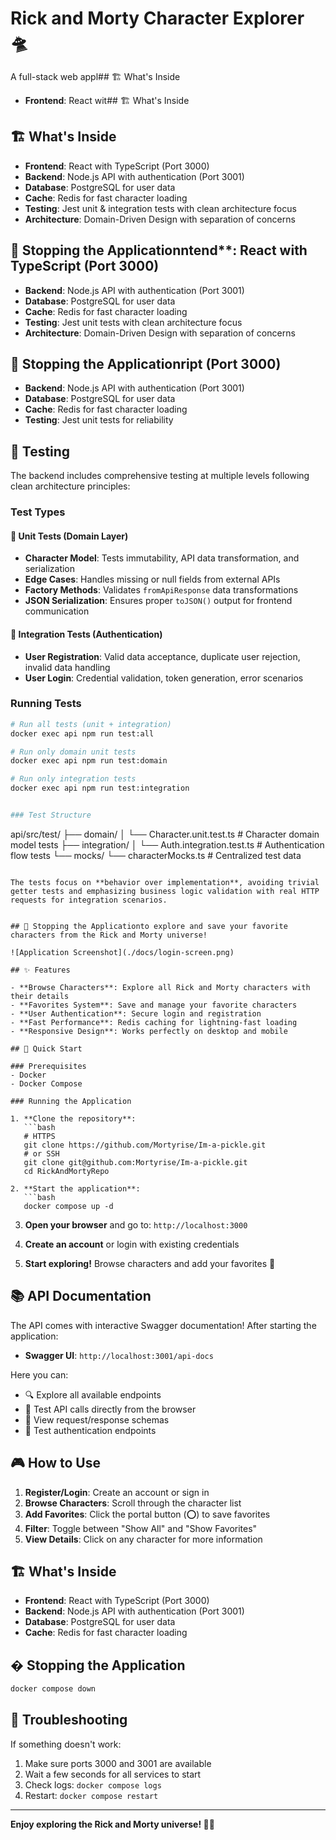 # Rick and Morty Character Explorer 🛸

A full-stack web appl## 🏗️ What's Inside

- **Frontend**: React wit## 🏗️ What's Inside
## 🏗️ What's Inside

- **Frontend**: React with TypeScript (Port 3000)
- **Backend**: Node.js API with authentication (Port 3001)
- **Database**: PostgreSQL for user data
- **Cache**: Redis for fast character loading
- **Testing**: Jest unit & integration tests with clean architecture focus
- **Architecture**: Domain-Driven Design with separation of concerns

## 🛑 Stopping the Applicationntend**: React with TypeScript (Port 3000)
- **Backend**: Node.js API with authentication (Port 3001)
- **Database**: PostgreSQL for user data
- **Cache**: Redis for fast character loading
- **Testing**: Jest unit tests with clean architecture focus
- **Architecture**: Domain-Driven Design with separation of concerns

## 🛑 Stopping the Applicationript (Port 3000)
- **Backend**: Node.js API with authentication (Port 3001)
- **Database**: PostgreSQL for user data
- **Cache**: Redis for fast character loading
- **Testing**: Jest unit tests for reliability

## 🧪 Testing

The backend includes comprehensive testing at multiple levels following clean architecture principles:

### Test Types

#### 🔬 Unit Tests (Domain Layer)
- **Character Model**: Tests immutability, API data transformation, and serialization
- **Edge Cases**: Handles missing or null fields from external APIs  
- **Factory Methods**: Validates `fromApiResponse` data transformations
- **JSON Serialization**: Ensures proper `toJSON()` output for frontend communication

#### 🔗 Integration Tests (Authentication)
- **User Registration**: Valid data acceptance, duplicate user rejection, invalid data handling
- **User Login**: Credential validation, token generation, error scenarios

### Running Tests

```bash
# Run all tests (unit + integration)
docker exec api npm run test:all

# Run only domain unit tests  
docker exec api npm run test:domain

# Run only integration tests
docker exec api npm run test:integration


### Test Structure
```
api/src/test/
├── domain/
│   └── Character.unit.test.ts       # Character domain model tests
├── integration/
│   └── Auth.integration.test.ts     # Authentication flow tests
└── mocks/
    └── characterMocks.ts            # Centralized test data
```

The tests focus on **behavior over implementation**, avoiding trivial getter tests and emphasizing business logic validation with real HTTP requests for integration scenarios.


## 🛑 Stopping the Applicationto explore and save your favorite characters from the Rick and Morty universe!

![Application Screenshot](./docs/login-screen.png)

## ✨ Features

- **Browse Characters**: Explore all Rick and Morty characters with their details
- **Favorites System**: Save and manage your favorite characters
- **User Authentication**: Secure login and registration
- **Fast Performance**: Redis caching for lightning-fast loading
- **Responsive Design**: Works perfectly on desktop and mobile

## 🚀 Quick Start

### Prerequisites
- Docker
- Docker Compose

### Running the Application

1. **Clone the repository**:
   ```bash
   # HTTPS
   git clone https://github.com/Mortyrise/Im-a-pickle.git
   # or SSH
   git clone git@github.com:Mortyrise/Im-a-pickle.git
   cd RickAndMortyRepo

2. **Start the application**:
   ```bash
   docker compose up -d
   ```

3. **Open your browser** and go to: `http://localhost:3000`

4. **Create an account** or login with existing credentials

5. **Start exploring!** Browse characters and add your favorites 🎉

## 📚 API Documentation

The API comes with interactive Swagger documentation! After starting the application:

- **Swagger UI**: `http://localhost:3001/api-docs`

Here you can:
- 🔍 Explore all available endpoints
- 🧪 Test API calls directly from the browser
- 📖 View request/response schemas
- 🔐 Test authentication endpoints

## 🎮 How to Use

1. **Register/Login**: Create an account or sign in
2. **Browse Characters**: Scroll through the character list
3. **Add Favorites**: Click the portal button (⭕) to save favorites
4. **Filter**: Toggle between "Show All" and "Show Favorites"
5. **View Details**: Click on any character for more information

## 🏗️ What's Inside

- **Frontend**: React with TypeScript (Port 3000)
- **Backend**: Node.js API with authentication (Port 3001)
- **Database**: PostgreSQL for user data
- **Cache**: Redis for fast character loading

## � Stopping the Application

```bash
docker compose down
```

## 🐛 Troubleshooting

If something doesn't work:

1. Make sure ports 3000 and 3001 are available
2. Wait a few seconds for all services to start
3. Check logs: `docker compose logs`
4. Restart: `docker compose restart`

---

**Enjoy exploring the Rick and Morty universe! 🚀✨**
